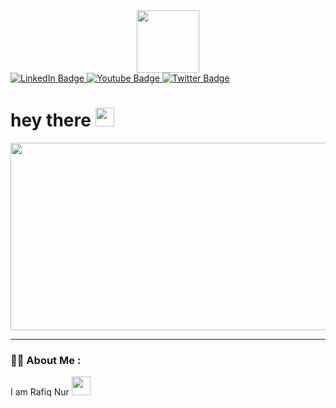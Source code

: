 <div id="header" align="center">
  <img src="https://media2.giphy.com/media/3kPDmoWdBpQPNhCnUG/giphy.gif?cid=6c09b9522c434f6ba1f6299425ddca03c2ee1c9decac57d2&rid=giphy.gif" width="100"/>
</div>

<div id="badges">
  <a href="https://www.linkedin.com/in/rafiqnur">
    <img src="https://img.shields.io/badge/LinkedIn-blue?style=for-the-badge&logo=linkedin&logoColor=white" alt="LinkedIn Badge"/>
  </a>
  <a href="https://youtube.com/@nusec">
    <img src="https://img.shields.io/badge/YouTube-red?style=for-the-badge&logo=youtube&logoColor=white" alt="Youtube Badge"/>
  </a>
  <a href="https://twitter.com/0xnusec?t=QItPegep1Wx7qC1JY95v4A&s=09">
    <img src="https://img.shields.io/badge/Twitter-blue?style=for-the-badge&logo=twitter&logoColor=white" alt="Twitter Badge"/>
  </a>
</div>
<img src="https://komarev.com/ghpvc/?username=rafiqnur007&style=flat-square&color=blue" alt=""/>

<h1>
  hey there
  <img src="https://media.giphy.com/media/hvRJCLFzcasrR4ia7z/giphy.gif" width="30px"/>
</h1>

<div align="center">
  <img src="https://media0.giphy.com/media/p4NLw3I4U0idi/giphy.webp?cid=6c09b9526b0900eb794fd0064c18090dc21482a19972c54d&rid=giphy" width="600" height="300"/>
</div>

---

### :woman_technologist: About Me :

I am Rafiq Nur  <img src="https://media.giphy.com/media/WUlplcMpOCEmTGBtBW/giphy.gif" width="30">






